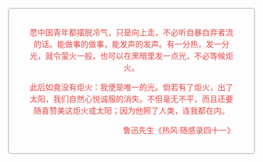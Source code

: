 <div style="border: 1px solid #9c9c9c;border-radius: 5px;overflow: hidden;">
	<div style="text-align: center;font-size: 16px;color: #e64a4a;padding: 20px 40px;min-height: 200px;">
		<p>愿中国青年都摆脱冷气，只是向上走，不必听自暴自弃者流的话。能做事的做事，能发声的发声。有一分热，发一分光，就令萤火一般，也可以在黑暗里发一点光，不必等候炬火。</p>
		<p>此后如竟没有炬火：我便是唯一的光。倘若有了炬火，出了太阳，我们自然心悦诚服的消失。不但毫无不平，而且还要随喜赞美这炬火或太阳；因为他照了人类，连我都在内。</p>
		<p style="text-align: right;">鲁迅先生《热风·随感录四十一》</p>
	</div>
</div>

